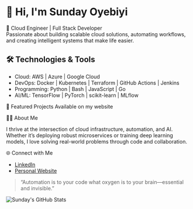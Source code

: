 # 👋 Hi, I'm Sunday Oyebiyi

🚀 Cloud Engineer | Full Stack Developer  
Passionate about building scalable cloud solutions, automating workflows, and creating intelligent systems that make life easier.


## 🛠️ Technologies & Tools

- Cloud: AWS | Azure | Google Cloud
- DevOps: Docker | Kubernetes | Terraform | GitHub Actions | Jenkins
- Programming: Python | Bash | JavaScript | Go
- AI/ML: TensorFlow | PyTorch | scikit-learn | MLflow



🌟 Featured Projects
Available on my website


👨‍💻 About Me

I thrive at the intersection of cloud infrastructure, automation, and AI. Whether it’s deploying robust microservices or training deep learning models, I love solving real-world problems through code and collaboration.


🌐 Connect with Me

- [LinkedIn](https://www.linkedin.com/in/sunday-oyebiyi/)
- [Personal Website](https://oyebiyisunday.com)

> “Automation is to your code what oxygen is to your brain—essential and invisible.”


![Sunday's GitHub Stats](https://github-readme-stats.vercel.app/api?username=oyebiyisunday&show_icons=true&theme=radical)
